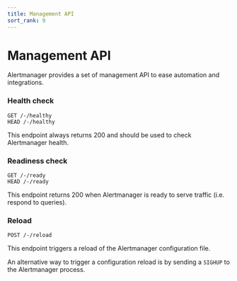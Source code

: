 ```yaml
---
title: Management API
sort_rank: 9
---
```


# Management API

Alertmanager provides a set of management API to ease automation and integrations.


### Health check

```
GET /-/healthy
HEAD /-/healthy
```

This endpoint always returns 200 and should be used to check Alertmanager health.


### Readiness check

```
GET /-/ready
HEAD /-/ready
```

This endpoint returns 200 when Alertmanager is ready to serve traffic (i.e. respond to queries).


### Reload

```
POST /-/reload
```

This endpoint triggers a reload of the Alertmanager configuration file.

An alternative way to trigger a configuration reload is by sending a `SIGHUP` to the Alertmanager process.
